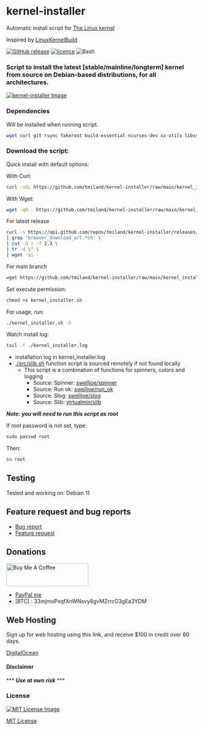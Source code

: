 # kernel-installer
Automatic install script for [The Linux kernel](https://www.kernel.org)

Inspired by [LinuxKernelBuild](https://github.com/Angristan/LinuxKernelBuild)

[![GitHub release](https://img.shields.io/github/release/tmiland/kernel-installer.svg?style=for-the-badge)](https://github.com/tmiland/kernel-installer/releases)
[![licence](https://img.shields.io/github/license/tmiland/kernel-installer.svg?style=for-the-badge)](https://github.com/tmiland/kernel-installer/blob/master/LICENSE)
![Bash](https://img.shields.io/badge/Language-SH-4EAA25.svg?style=for-the-badge)

### Script to install the latest [stable/mainline/longterm] kernel from source on Debian-based distributions, for all architectures.

[![kernel-installer Image](https://raw.githubusercontent.com/tmiland/kernel-installer/main/img/kernel_installer.png)](https://github.com/tmiland/kernel-installer/blob/main/img/kernel_installer.png)

### Dependencies

Will be installed when running script.
```bash
wget curl git rsync fakeroot build-essential ncurses-dev xz-utils libssl-dev bc liblz4-tool paxctl libelf-dev flex bison
```

### Download the script:

Quick install with default options:

With Curl:
```bash
curl -sSL https://github.com/tmiland/kernel-installer/raw/main/kernel_installer.sh | bash || exit 0
```
With Wget:
```bash
wget -qO - https://github.com/tmiland/kernel-installer/raw/main/kernel_installer.sh | bash || exit 0
```

For latest release

```bash
curl -s https://api.github.com/repos/tmiland/kernel-installer/releases/latest \
| grep "browser_download_url.*sh" \
| cut -d : -f 2,3 \
| tr -d \" \
| wget -qi -
```

For main branch
```bash
wget https://github.com/tmiland/kernel-installer/raw/main/kernel_installer.sh
```

Set execute permission:
```bash
chmod +x kernel_installer.sh
```
For usage, run:
```bash
./kernel_installer.sh -h
```

Watch install log:
```bash
tail -f ./kernel_installer.log
```

- installation log in kernel_installer.log
- [./src/slib.sh](https://github.com/tmiland/kernel-installer/blob/main/src/slib.sh) function script is sourced remotely if not found locally
  - This script is a combination of functions for spinners, colors and logging
    - Source: Spinner: [swelljoe/spinner](https://github.com/swelljoe/spinner)
    - Source: Run ok: [swelljoe/run_ok](https://github.com/swelljoe/run_ok)
    - Source: Slog: [swelljoe/slog](https://github.com/swelljoe/slog)
    - Source: Slib: [virtualmin/slib](https://github.com/virtualmin/slib)

***Note: you will need to run this script as root***

If root password is not set, type:

```bash
sudo passwd root
```

Then:

```bash
su root
```

## Testing

Tested and working on: Debian 11

## Feature request and bug reports
- [Bug report](https://github.com/tmiland/kernel-installer/issues/new?assignees=tmiland&labels=bug&template=bug_report.md&title=Bug-report:)
- [Feature request](https://github.com/tmiland/kernel-installer/issues/new?assignees=tmiland&labels=enhancement&template=feature_request.md&title=Feature-request:)

## Donations
<a href="https://www.buymeacoffee.com/tmiland" target="_blank"><img src="https://cdn.buymeacoffee.com/buttons/v2/default-yellow.png" alt="Buy Me A Coffee" style="height: 60px !important;width: 217px !important;" ></a>
- [PayPal me](https://paypal.me/milanddata)
- [BTC] : 33mjmoPxqfXnWNsvy8gvMZrrcG3gEa3YDM

## Web Hosting

Sign up for web hosting using this link, and receive $100 in credit over 60 days.

[DigitalOcean](https://m.do.co/c/f1f2b475fca0)

#### Disclaimer 

*** ***Use at own risk*** ***

### License

[![MIT License Image](https://upload.wikimedia.org/wikipedia/commons/thumb/0/0c/MIT_logo.svg/220px-MIT_logo.svg.png)](https://github.com/tmiland/kernel-installer/blob/master/LICENSE)

[MIT License](https://github.com/tmiland/kernel-installer/blob/master/LICENSE)